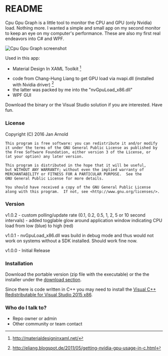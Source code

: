 # README #

Cpu Gpu Graph is a little tool to monitor the CPU and GPU (only Nvidia) load. Nothing more. I wanted a simple and small app on my second monitor to keep an eye on my computer's performance. These are also my first real endeavors into C# and WPF.

![Cpu Gpu Graph screenshot](http://semper.space/CGG/Screenshot_01.png "Cpu Gpu Graph")

Used in this app:

* Material Design In XAML Toolkit [^1]
+ code from Chang-Hung Liang to get GPU load via nvapi.dll (installed with Nvidia driver) [^2]
+ the latter was packed by me into the "nvGpuLoad_x86.dll"
+ WPF GUI

[^1]: http://materialdesigninxaml.net/
[^2]: http://eliang.blogspot.de/2011/05/getting-nvidia-gpu-usage-in-c.html

Download the binary or the Visual Studio solution if you are interested. Have fun.

### License ###

Copyright (C) 2016  Jan Arnold

	This program is free software: you can redistribute it and/or modify
	it under the terms of the GNU General Public License as published by
	the Free Software Foundation, either version 3 of the License, or
	(at your option) any later version.

	This program is distributed in the hope that it will be useful,
	but WITHOUT ANY WARRANTY; without even the implied warranty of
	MERCHANTABILITY or FITNESS FOR A PARTICULAR PURPOSE.  See the
	GNU General Public License for more details.

	You should have received a copy of the GNU General Public License
	along with this program.  If not, see <http://www.gnu.org/licenses/>.

### Version ###

v1.0.2 - custom polling/update rate (0.1, 0.2, 0.5, 1, 2, 5 or 10 second intervals)
       - added togglable glow around application window indicating CPU load from low (blue) to high (red)

v1.0.1 - nvGpuLoad_x86.dll was build in debug mode and thus would not work on systems without a SDK installed. Should work fine now.

v1.0.0 - Initial Release

### Installation ###

Download the portable version (zip file with the executable) or the the installer under the [download section](https://bitbucket.org/splo0sh/cpugpugraph/downloads).

Since there is code written in C++ you may need to install the [Visual C++ Redistributable for Visual Studio 2015 x86](https://www.microsoft.com/en-us/download/details.aspx?id=48145).

### Who do I talk to? ###

* Repo owner or admin
* Other community or team contact